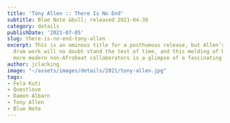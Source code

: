 ```yaml
---
title: 'Tony Allen :: There Is No End'
subtitle: Blue Note &bull; released 2021-04-30
category: details
publishDate: '2021-07-05'
slug: there-is-no-end-tony-allen
excerpt: This is an ominous title for a posthumous release, but Allen’s stuttering
  drum work will no doubt stand the test of time, and this melding of his work with
  more modern non-Afrobeat collaborators is a glimpse of a fascinating future.
author: jclacking
image: "~/assets/images/details/2021/tony-allen.jpg"
tags:
- Fela Kuti
- Questlove
- Damon Albarn
- Tony Allen
- Blue Note
---
```



